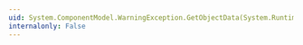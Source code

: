 ```yaml
---
uid: System.ComponentModel.WarningException.GetObjectData(System.Runtime.Serialization.SerializationInfo,System.Runtime.Serialization.StreamingContext)
internalonly: False
---
```


